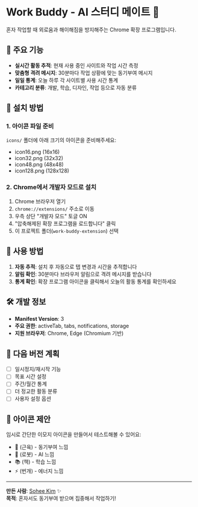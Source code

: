 # Work Buddy - AI 스터디 메이트 🚀

혼자 작업할 때 외로움과 해이해짐을 방지해주는 Chrome 확장 프로그램입니다.

## 🎯 주요 기능

- **실시간 활동 추적**: 현재 사용 중인 사이트와 작업 시간 측정
- **맞춤형 격려 메시지**: 30분마다 작업 상황에 맞는 동기부여 메시지
- **일일 통계**: 오늘 하루 각 사이트별 사용 시간 통계
- **카테고리 분류**: 개발, 학습, 디자인, 작업 등으로 자동 분류

## 🚀 설치 방법

### 1. 아이콘 파일 준비
`icons/` 폴더에 아래 크기의 아이콘을 준비해주세요:
- icon16.png (16x16)
- icon32.png (32x32) 
- icon48.png (48x48)
- icon128.png (128x128)

### 2. Chrome에서 개발자 모드로 설치
1. Chrome 브라우저 열기
2. `chrome://extensions/` 주소로 이동
3. 우측 상단 "개발자 모드" 토글 ON
4. "압축해제된 확장 프로그램을 로드합니다" 클릭
5. 이 프로젝트 폴더(`work-buddy-extension`) 선택

## 📱 사용 방법

1. **자동 추적**: 설치 후 자동으로 탭 변경과 시간을 추적합니다
2. **알림 확인**: 30분마다 브라우저 알림으로 격려 메시지를 받습니다
3. **통계 확인**: 확장 프로그램 아이콘을 클릭해서 오늘의 활동 통계를 확인하세요

## 🛠️ 개발 정보

- **Manifest Version**: 3
- **주요 권한**: activeTab, tabs, notifications, storage
- **지원 브라우저**: Chrome, Edge (Chromium 기반)

## 📝 다음 버전 계획

- [ ] 일시정지/재시작 기능
- [ ] 목표 시간 설정
- [ ] 주간/월간 통계
- [ ] 더 정교한 활동 분류
- [ ] 사용자 설정 옵션

## 🎨 아이콘 제안

임시로 간단한 이모지 아이콘을 만들어서 테스트해볼 수 있어요:
- 💪 (근육) - 동기부여 느낌
- 🤖 (로봇) - AI 느낌  
- 📚 (책) - 학습 느낌
- ⚡ (번개) - 에너지 느낌

---

**만든 사람**: [Sohee Kim](https://github.com/soheekimdev) ✨  
**목적**: 혼자서도 동기부여 받으며 집중해서 작업하기!
